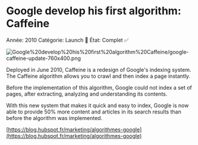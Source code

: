 # Google develop his first algorithm: Caffeine

Année: 2010
Catégorie: Launch 🚀
État: Complet ✅

![Google%20develop%20his%20first%20algorithm%20Caffeine/google-caffeine-update-760x400.png](Google%20develop%20his%20first%20algorithm%20Caffeine/google-caffeine-update-760x400.png)

Deployed in June 2010, Caffeine is a redesign of Google's indexing system. The Caffeine algorithm allows you to crawl and then index a page instantly.

Before the implementation of this algorithm, Google could not index a set of pages, after extracting, analyzing and understanding its contents.

With this new system that makes it quick and easy to index, Google is now able to provide 50% more content and articles in its search results than before the algorithm was implemented.

[https://blog.hubspot.fr/marketing/algorithmes-google](https://blog.hubspot.fr/marketing/algorithmes-google)